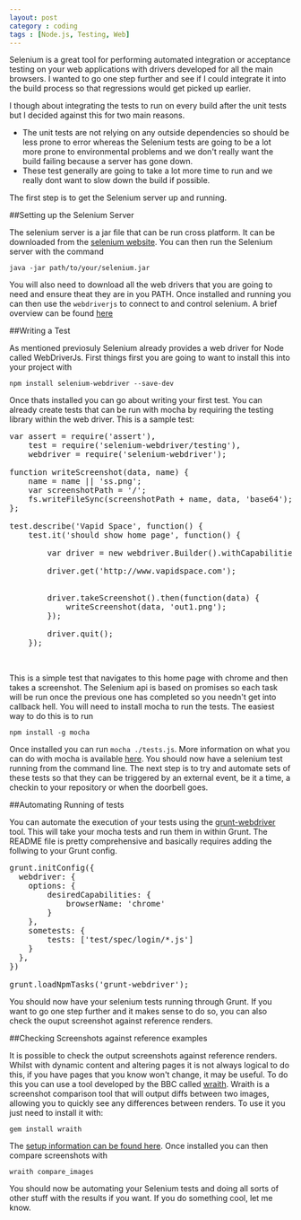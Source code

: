 ```yaml
---
layout: post
category : coding
tags : [Node.js, Testing, Web]
---
```


Selenium is a great tool for performing automated integration or acceptance testing on your web applications with drivers developed for all the main browsers. I wanted to go one step further and see if I could integrate it into the build process so that regressions would get picked up earlier.

I though about integrating the tests to run on every build after the unit tests but I decided against this for two main reasons. 

- The unit tests are not relying on any outside dependencies so should be less prone to error whereas the Selenium tests are going to be a lot more prone to environmental problems and we don't really want the build failing because a server has gone down.
- These test generally are going to take a lot more time to run and we really dont want to slow down the build if possible.

The first step is to get the Selenium server up and running.

##Setting up the Selenium Server

The selenium server is a jar file that can be run cross platform. It can be downloaded from the [selenium website](https://code.google.com/p/selenium/downloads/list). You can then run the Selenium server with the command

    java -jar path/to/your/selenium.jar

You will also need to download all the web drivers that you are going to need and ensure theat they are in you PATH. Once installed and running you can then use the <code>webdriverjs</code> to connect to and control selenium. A brief overview can be found [here](https://code.google.com/p/selenium/wiki/WebDriverJs)

##Writing a Test

As mentioned previosuly Selenium already provides a web driver for Node called WebDriverJs. First things first you are going to want to install this into your project with

    npm install selenium-webdriver --save-dev

Once thats installed you can go about writing your first test. You can already create tests that can be run with mocha by requiring the testing library within the web driver. This is a sample test:

<pre>
var assert = require('assert'),
    test = require('selenium-webdriver/testing'),
    webdriver = require('selenium-webdriver');

function writeScreenshot(data, name) {
    name = name || 'ss.png';
    var screenshotPath = '/';
    fs.writeFileSync(screenshotPath + name, data, 'base64');
};

test.describe('Vapid Space', function() {
    test.it('should show home page', function() {
        
        var driver = new webdriver.Builder().withCapabilities(webdriver.Capabilities.chrome()).build();
        
        driver.get('http://www.vapidspace.com');


        driver.takeScreenshot().then(function(data) {
            writeScreenshot(data, 'out1.png');
        });

        driver.quit();
    });


</pre>

This is a simple test that navigates to this home page with chrome and then takes a screenshot. The Selenium api is based on promises so each task will be run once the previous one has completed so you needn't get into callback hell. You will need to install mocha to run the tests. The easiest way to do this is to run 

    npm install -g mocha

Once installed you can run <code>mocha ./tests.js</code>. More information on what you can do with mocha is available [here](http://visionmedia.github.io/mocha/). You should now have a selenium test running from the command line. The next step is to try and automate sets of these tests so that they can be triggered by an external event, be it a time, a checkin to your repository or when the doorbell goes.

##Automating Running of tests

You can automate the execution of your tests using the [grunt-webdriver](https://github.com/webdriverjs/grunt-webdriver) tool. This will take your mocha tests and run them in within Grunt. The README file is pretty comprehensive and basically requires adding the follwing to your Grunt config.

<pre>
grunt.initConfig({
  webdriver: {
    options: {
        desiredCapabilities: {
            browserName: 'chrome'
        }
    },
    sometests: {
        tests: ['test/spec/login/*.js']
    }
  },
})

grunt.loadNpmTasks('grunt-webdriver');
</pre>

You should now have your selenium tests running through Grunt. If you want to go one step further and it makes sense to do so, you can also check the ouput screenshot against reference renders.

##Checking Screenshots against reference examples

It is possible to check the output screenshots against reference renders. Whilst with dynamic content and altering pages it is not always logical to do this, if you have pages that you know won't change, it may be useful. To do this you can use a tool developed by the BBC called [wraith](https://github.com/bbc-news/wraith). Wraith is a screenshot comparison tool that will output diffs between two images, allowing you to quickly see any differences between renders. To use it you just need to install it with:

    gem install wraith

The [setup information can be found here](http://bbc-news.github.io/wraith/index.html). Once installed you can then compare screenshots with

    wraith compare_images

You should now be automating your Selenium tests and doing all sorts of other stuff with the results if you want. If you do something cool, let me know.